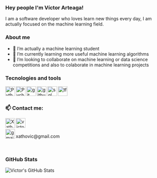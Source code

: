 ### Hey people I'm Víctor Arteaga!

I am a software developer who loves learn new things every day, I am actually focused on the machine learning field.

### About me

- 🔭 I’m actually a machine learning student
- 🌱 I’m currently learning more useful machine learning algorithms
- 👯 I’m looking to collaborate on machine learning or data science competitions and also to colaborate in machine learning projects

### Tecnologies and tools
<img align="left" alt="Python" width="30px" src="https://img.icons8.com/color/48/000000/python.png"/>
<img align="left" alt="Pycharm" width="30px" src="https://img.icons8.com/color/48/000000/pycharm.png"/>
<img align="left" alt="git" width="30px" src="https://img.icons8.com/color/48/000000/git.png"/>
<img align="left" alt="github" width="30px" src="https://img.icons8.com/fluent/48/000000/github.png"/>
<img align="left" alt="sql" width="30px" src="https://img.icons8.com/metro/26/000000/sql.png"/>
<img align="left" alt="tf" width="30px" src="https://img.icons8.com/color/48/000000/tensorflow.png"/>
<br/>
<br/>

### 📫 Contact me:
<a href="https://twitter.com/Xathovic" target="blank"><img align="left" src="https://img.icons8.com/fluent/48/000000/twitter.png" alt="Xathovic" height="30" width="30" /></a>
<a href="https://www.linkedin.com/in/victor-arteaga-732991193/" target="blank"><img align="left" src="https://content.linkedin.com/content/dam/me/brand/en-us/brand-home/logos/In-Blue-Logo.png.original.png" alt="victorarteaga" height="30" width="30" /></a>
<br/>
<br/>
<img align="left" alt="gmail" width="30px" src="https://img.icons8.com/fluent/48/000000/gmail--v2.png"/>
<p>xathovic@gmail.com</p>
<br/>

### GitHub Stats

<img align="left" alt="Victor's GitHub Stats" src="https://github-readme-stats-orpin-kappa.vercel.app/api?username=Viiic98&show_icons=true&hide_border=true" />
